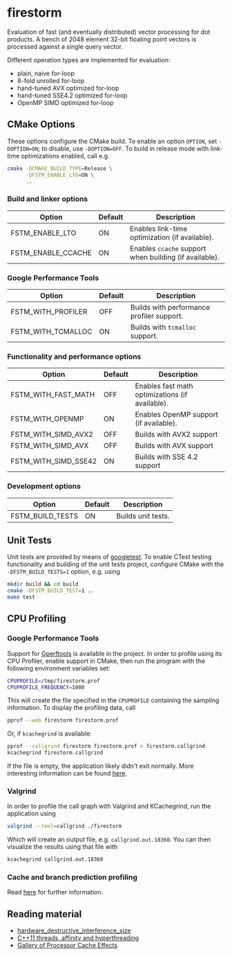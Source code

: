 # firestorm

Evaluation of fast (and eventually distributed) vector processing for dot products.
A bench of 2048 element 32-bit floating point vectors is processed against a single
query vector.

Different operation types are implemented for evaluation:

- plain, naive for-loop
- 8-fold unrolled for-loop
- hand-tuned AVX optimized for-loop
- hand-tuned SSE4.2 optimized for-loop
- OpenMP SIMD optimized for-loop

## CMake Options

These options configure the CMake build. To enable an option `OPTION`,
set `-DOPTION=ON`; to disable, use `-DOPTION=OFF`.
To build in release mode with link-time optimizations enabled, call e.g.

```bash
cmake -DCMAKE_BUILD_TYPE=Release \
      -DFSTM_ENABLE_LTO=ON \
      ..
```

### Build and linker options

| Option               | Default | Description |
|----------------------|---------|-------------|
| FSTM\_ENABLE\_LTO      | ON      | Enables link-time optimization (if available). |
| FSTM\_ENABLE\_CCACHE   | ON      | Enables `ccache` support when building (if available). |

### Google Performance Tools

| Option               | Default | Description |
|----------------------|---------|-------------|
| FSTM\_WITH\_PROFILER   | OFF     | Builds with performance profiler support. |
| FSTM\_WITH\_TCMALLOC   | ON      | Builds with `tcmalloc` support. |

### Functionality and performance options

| Option               | Default | Description |
|----------------------|---------|-------------|
| FSTM\_WITH\_FAST\_MATH  | OFF     | Enables fast math optimizations (if available). |
| FSTM\_WITH\_OPENMP      | ON      | Enables OpenMP support (if available). |
| FSTM\_WITH\_SIMD\_AVX2  | OFF     | Builds with AVX2 support |
| FSTM\_WITH\_SIMD\_AVX   | OFF     | Builds with AVX support |
| FSTM\_WITH\_SIMD\_SSE42 | ON      | Builds with SSE 4.2 support |

### Development options

| Option               | Default | Description |
|----------------------|---------|-------------|
| FSTM\_BUILD\_TESTS     | ON      | Builds unit tests. |

## Unit Tests

Unit tests are provided by means of [googletest](https://github.com/google/googletest).
To enable CTest testing functionality and building of the unit tests project,
configure CMake with the `-DFSTM_BUILD_TESTS=1` option,
e.g. using

```bash
mkdir build && cd build
cmake -DFSTM_BUILD_TEST=1 ..
make test
``` 

## CPU Profiling

### Google Performance Tools

Support for [Gperftools](https://github.com/gperftools/gperftools) is available in the project. In order
to profile using its CPU Profiler, enable support in CMake,
then run the program with the following environment variables set:

```bash
CPUPROFILE=/tmp/firestorm.prof
CPUPROFILE_FREQUENCY=1000
```

This will create the file specified in the `CPUPROFILE` containing
the sampling information. To display the profiling data, call

```bash
pprof --web firestorm firestorm.prof
```

Or, if `kcachegrind` is available:

```bash
pprof --callgrind firestorm firestorm.prof > firestorm.callgrind
kcachegrind firestorm.callgrind
```

If the file is empty, the application likely didn't exit normally.
More interesting information can be found [here](http://gernotklingler.com/blog/gprof-valgrind-gperftools-evaluation-tools-application-level-cpu-profiling-linux/).

### Valgrind

In order to profile the call graph with Valgrind and KCachegrind,
run the application using

```bash
valgrind --tool=callgrind ./firestorm
```

Which will create an output file, e.g. `callgrind.out.18360`.
You can then visualize the results using that file with

```bash
kcachegrind callgrind.out.18360
```

### Cache and branch prediction profiling

Read [here](http://valgrind.org/docs/manual/cg-manual.html) for further information.

## Reading material

- [hardware_destructive_interference_size](http://en.cppreference.com/w/cpp/thread/hardware_destructive_interference_size)
- [C++11 threads, affinity and hyperthreading](https://eli.thegreenplace.net/2016/c11-threads-affinity-and-hyperthreading/)
- [Gallery of Processor Cache Effects](http://igoro.com/archive/gallery-of-processor-cache-effects/)
